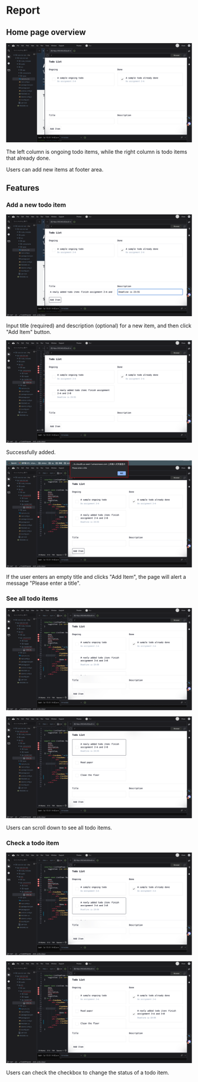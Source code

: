# Report

## Home page overview

![](imgs/home.png)

The left column is ongoing todo items, while the right column is todo items that already done.

Users can add new items at footer area.

## Features

### Add a new todo item

![](imgs/add-1.png)

Input title (required) and description (optional) for a new item, and then click "Add Item" button.

![](imgs/add-2.png)

Successfully added.

![](imgs/add-3.png)

If the user enters an empty title and clicks "Add Item", the page will alert a message "Please enter a title".

### See all todo items

![](imgs/see-1.png)

![](imgs/see-2.png)

Users can scroll down to see all todo items.

### Check a todo item

![](imgs/check-1.png)

![](imgs/check-2.png)

Users can check the checkbox to change the status of a todo item.

